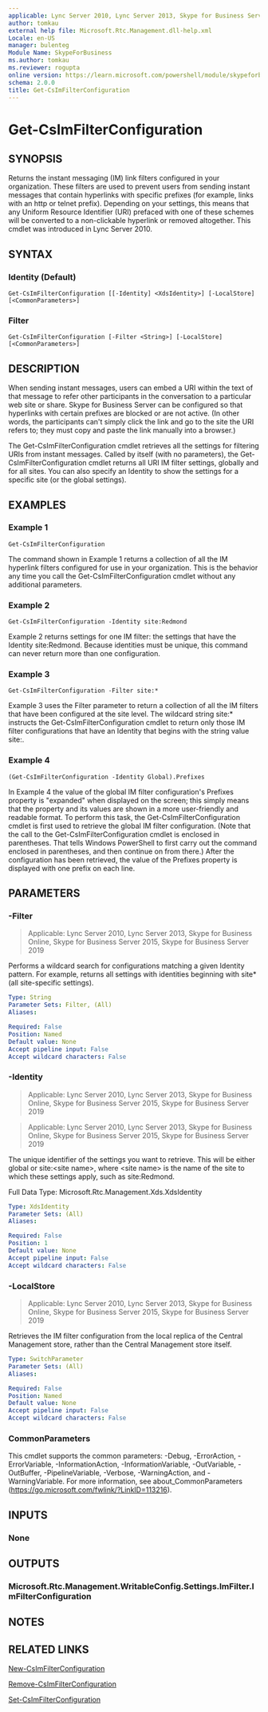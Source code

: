 ```yaml
---
applicable: Lync Server 2010, Lync Server 2013, Skype for Business Server 2015, Skype for Business Server 2019
author: tomkau
external help file: Microsoft.Rtc.Management.dll-help.xml
Locale: en-US
manager: bulenteg
Module Name: SkypeForBusiness
ms.author: tomkau
ms.reviewer: rogupta
online version: https://learn.microsoft.com/powershell/module/skypeforbusiness/get-csimfilterconfiguration
schema: 2.0.0
title: Get-CsImFilterConfiguration
---
```


# Get-CsImFilterConfiguration

## SYNOPSIS
Returns the instant messaging (IM) link filters configured in your organization.
These filters are used to prevent users from sending instant messages that contain hyperlinks with specific prefixes (for example, links with an http or telnet prefix).
Depending on your settings, this means that any Uniform Resource Identifier (URI) prefaced with one of these schemes will be converted to a non-clickable hyperlink or removed altogether.
This cmdlet was introduced in Lync Server 2010.


## SYNTAX

### Identity (Default)
```
Get-CsImFilterConfiguration [[-Identity] <XdsIdentity>] [-LocalStore] [<CommonParameters>]
```

### Filter
```
Get-CsImFilterConfiguration [-Filter <String>] [-LocalStore] [<CommonParameters>]
```

## DESCRIPTION
When sending instant messages, users can embed a URI within the text of that message to refer other participants in the conversation to a particular web site or share.
Skype for Business Server can be configured so that hyperlinks with certain prefixes are blocked or are not active.
(In other words, the participants can't simply click the link and go to the site the URI refers to; they must copy and paste the link manually into a browser.)

The Get-CsImFilterConfiguration cmdlet retrieves all the settings for filtering URIs from instant messages.
Called by itself (with no parameters), the Get-CsImFilterConfiguration cmdlet returns all URI IM filter settings, globally and for all sites.
You can also specify an Identity to show the settings for a specific site (or the global settings).


## EXAMPLES

### Example 1
```
Get-CsImFilterConfiguration
```

The command shown in Example 1 returns a collection of all the IM hyperlink filters configured for use in your organization.
This is the behavior any time you call the Get-CsImFilterConfiguration cmdlet without any additional parameters.

### Example 2
```
Get-CsImFilterConfiguration -Identity site:Redmond
```

Example 2 returns settings for one IM filter: the settings that have the Identity site:Redmond.
Because identities must be unique, this command can never return more than one configuration.

### Example 3
```
Get-CsImFilterConfiguration -Filter site:*
```

Example 3 uses the Filter parameter to return a collection of all the IM filters that have been configured at the site level.
The wildcard string site:* instructs the Get-CsImFilterConfiguration cmdlet to return only those IM filter configurations that have an Identity that begins with the string value site:.

### Example 4
```
(Get-CsImFilterConfiguration -Identity Global).Prefixes
```

In Example 4 the value of the global IM filter configuration's Prefixes property is "expanded" when displayed on the screen; this simply means that the property and its values are shown in a more user-friendly and readable format.
To perform this task, the Get-CsImFilterConfiguration cmdlet is first used to retrieve the global IM filter configuration.
(Note that the call to the Get-CsImFilterConfiguration cmdlet is enclosed in parentheses.
That tells Windows PowerShell to first carry out the command enclosed in parentheses, and then continue on from there.) After the configuration has been retrieved, the value of the Prefixes property is displayed with one prefix on each line.


## PARAMETERS

### -Filter

> Applicable: Lync Server 2010, Lync Server 2013, Skype for Business Online, Skype for Business Server 2015, Skype for Business Server 2019

Performs a wildcard search for configurations matching a given Identity pattern.
For example, returns all settings with identities beginning with site* (all site-specific settings).

```yaml
Type: String
Parameter Sets: Filter, (All)
Aliases:

Required: False
Position: Named
Default value: None
Accept pipeline input: False
Accept wildcard characters: False
```

### -Identity

> Applicable: Lync Server 2010, Lync Server 2013, Skype for Business Online, Skype for Business Server 2015, Skype for Business Server 2019


> Applicable: Lync Server 2010, Lync Server 2013, Skype for Business Online, Skype for Business Server 2015, Skype for Business Server 2019

The unique identifier of the settings you want to retrieve.
This will be either global or site:\<site name\>, where \<site name\> is the name of the site to which these settings apply, such as site:Redmond.

Full Data Type: Microsoft.Rtc.Management.Xds.XdsIdentity

```yaml
Type: XdsIdentity
Parameter Sets: (All)
Aliases:

Required: False
Position: 1
Default value: None
Accept pipeline input: False
Accept wildcard characters: False
```

### -LocalStore

> Applicable: Lync Server 2010, Lync Server 2013, Skype for Business Online, Skype for Business Server 2015, Skype for Business Server 2019

Retrieves the IM filter configuration from the local replica of the Central Management store, rather than the Central Management store itself.

```yaml
Type: SwitchParameter
Parameter Sets: (All)
Aliases:

Required: False
Position: Named
Default value: None
Accept pipeline input: False
Accept wildcard characters: False
```

### CommonParameters
This cmdlet supports the common parameters: -Debug, -ErrorAction, -ErrorVariable, -InformationAction, -InformationVariable, -OutVariable, -OutBuffer, -PipelineVariable, -Verbose, -WarningAction, and -WarningVariable. For more information, see about_CommonParameters (https://go.microsoft.com/fwlink/?LinkID=113216).


## INPUTS

### None


## OUTPUTS

### Microsoft.Rtc.Management.WritableConfig.Settings.ImFilter.ImFilterConfiguration


## NOTES


## RELATED LINKS

[New-CsImFilterConfiguration](New-CsImFilterConfiguration.md)

[Remove-CsImFilterConfiguration](Remove-CsImFilterConfiguration.md)

[Set-CsImFilterConfiguration](Set-CsImFilterConfiguration.md)
